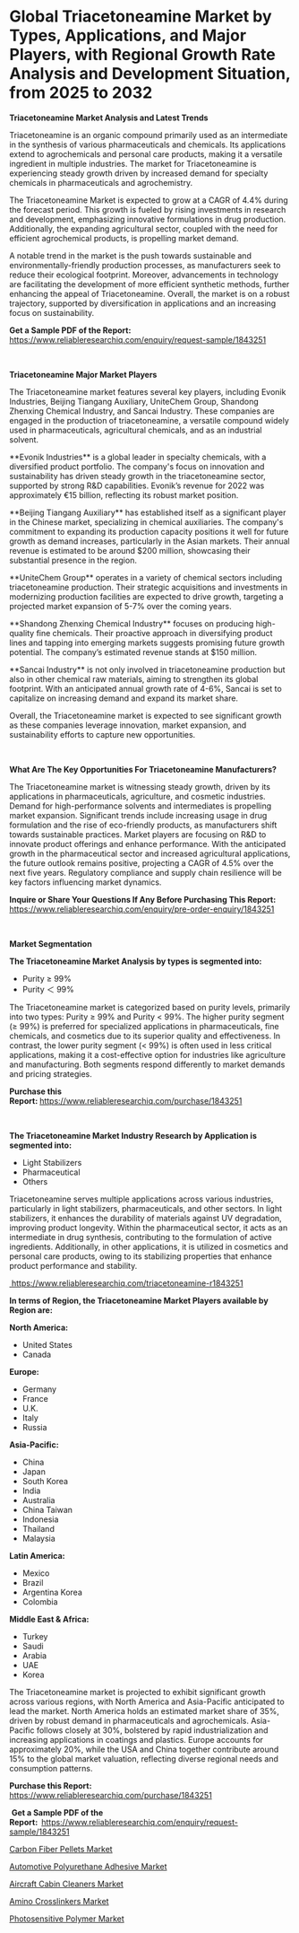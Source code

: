 <p><h1>Global Triacetoneamine Market by Types, Applications, and Major Players, with Regional Growth Rate Analysis and Development Situation, from 2025 to 2032</h1></p><p><strong>Triacetoneamine Market Analysis and Latest Trends</strong></p>
<p><p>Triacetoneamine is an organic compound primarily used as an intermediate in the synthesis of various pharmaceuticals and chemicals. Its applications extend to agrochemicals and personal care products, making it a versatile ingredient in multiple industries. The market for Triacetoneamine is experiencing steady growth driven by increased demand for specialty chemicals in pharmaceuticals and agrochemistry.</p><p>The Triacetoneamine Market is expected to grow at a CAGR of 4.4% during the forecast period. This growth is fueled by rising investments in research and development, emphasizing innovative formulations in drug production. Additionally, the expanding agricultural sector, coupled with the need for efficient agrochemical products, is propelling market demand.</p><p>A notable trend in the market is the push towards sustainable and environmentally-friendly production processes, as manufacturers seek to reduce their ecological footprint. Moreover, advancements in technology are facilitating the development of more efficient synthetic methods, further enhancing the appeal of Triacetoneamine. Overall, the market is on a robust trajectory, supported by diversification in applications and an increasing focus on sustainability.</p></p>
<p><strong>Get a Sample PDF of the Report:&nbsp;</strong> <a href="https://www.reliableresearchiq.com/enquiry/request-sample/1843251?utm_campaign=1170&utm_medium=2&utm_source=Github&utm_content=ia&utm_term=30012025&utm_id=triacetoneamine">https://www.reliableresearchiq.com/enquiry/request-sample/1843251</a></p>
<p>&nbsp;</p>
<p><strong>Triacetoneamine Major Market Players</strong></p>
<p><p>The Triacetoneamine market features several key players, including Evonik Industries, Beijing Tiangang Auxiliary, UniteChem Group, Shandong Zhenxing Chemical Industry, and Sancai Industry. These companies are engaged in the production of triacetoneamine, a versatile compound widely used in pharmaceuticals, agricultural chemicals, and as an industrial solvent.</p><p>**Evonik Industries** is a global leader in specialty chemicals, with a diversified product portfolio. The company's focus on innovation and sustainability has driven steady growth in the triacetoneamine sector, supported by strong R&D capabilities. Evonik’s revenue for 2022 was approximately €15 billion, reflecting its robust market position.</p><p>**Beijing Tiangang Auxiliary** has established itself as a significant player in the Chinese market, specializing in chemical auxiliaries. The company's commitment to expanding its production capacity positions it well for future growth as demand increases, particularly in the Asian markets. Their annual revenue is estimated to be around $200 million, showcasing their substantial presence in the region.</p><p>**UniteChem Group** operates in a variety of chemical sectors including triacetoneamine production. Their strategic acquisitions and investments in modernizing production facilities are expected to drive growth, targeting a projected market expansion of 5-7% over the coming years.</p><p>**Shandong Zhenxing Chemical Industry** focuses on producing high-quality fine chemicals. Their proactive approach in diversifying product lines and tapping into emerging markets suggests promising future growth potential. The company’s estimated revenue stands at $150 million.</p><p>**Sancai Industry** is not only involved in triacetoneamine production but also in other chemical raw materials, aiming to strengthen its global footprint. With an anticipated annual growth rate of 4-6%, Sancai is set to capitalize on increasing demand and expand its market share.</p><p>Overall, the Triacetoneamine market is expected to see significant growth as these companies leverage innovation, market expansion, and sustainability efforts to capture new opportunities.</p></p>
<p>&nbsp;</p>
<p><strong>What Are The Key Opportunities For Triacetoneamine Manufacturers?</strong></p>
<p><p>The Triacetoneamine market is witnessing steady growth, driven by its applications in pharmaceuticals, agriculture, and cosmetic industries. Demand for high-performance solvents and intermediates is propelling market expansion. Significant trends include increasing usage in drug formulation and the rise of eco-friendly products, as manufacturers shift towards sustainable practices. Market players are focusing on R&D to innovate product offerings and enhance performance. With the anticipated growth in the pharmaceutical sector and increased agricultural applications, the future outlook remains positive, projecting a CAGR of 4.5% over the next five years. Regulatory compliance and supply chain resilience will be key factors influencing market dynamics.</p></p>
<p><strong>Inquire or Share Your Questions If Any Before Purchasing This Report:</strong> <a href="https://www.reliableresearchiq.com/enquiry/pre-order-enquiry/1843251?utm_campaign=1170&utm_medium=2&utm_source=Github&utm_content=ia&utm_term=30012025&utm_id=triacetoneamine">https://www.reliableresearchiq.com/enquiry/pre-order-enquiry/1843251</a></p>
<p>&nbsp;</p>
<p><strong>Market Segmentation</strong></p>
<p><strong>The Triacetoneamine Market Analysis by types is segmented into:</strong></p>
<p><ul><li>Purity ≥ 99%</li><li>Purity ＜ 99%</li></ul></p>
<p><p>The Triacetoneamine market is categorized based on purity levels, primarily into two types: Purity ≥ 99% and Purity < 99%. The higher purity segment (≥ 99%) is preferred for specialized applications in pharmaceuticals, fine chemicals, and cosmetics due to its superior quality and effectiveness. In contrast, the lower purity segment (< 99%) is often used in less critical applications, making it a cost-effective option for industries like agriculture and manufacturing. Both segments respond differently to market demands and pricing strategies.</p></p>
<p><strong>Purchase this Report:&nbsp;</strong><a href="https://www.reliableresearchiq.com/purchase/1843251?utm_campaign=1170&utm_medium=2&utm_source=Github&utm_content=ia&utm_term=30012025&utm_id=triacetoneamine">https://www.reliableresearchiq.com/purchase/1843251</a></p>
<p>&nbsp;</p>
<p><strong>The Triacetoneamine Market Industry Research by Application is segmented into:</strong></p>
<p><ul><li>Light Stabilizers</li><li>Pharmaceutical</li><li>Others</li></ul></p>
<p><p>Triacetoneamine serves multiple applications across various industries, particularly in light stabilizers, pharmaceuticals, and other sectors. In light stabilizers, it enhances the durability of materials against UV degradation, improving product longevity. Within the pharmaceutical sector, it acts as an intermediate in drug synthesis, contributing to the formulation of active ingredients. Additionally, in other applications, it is utilized in cosmetics and personal care products, owing to its stabilizing properties that enhance product performance and stability.</p></p>
<p><a href="https://www.reliableresearchiq.com/triacetoneamine-r1843251?utm_campaign=1170&utm_medium=2&utm_source=Github&utm_content=ia&utm_term=30012025&utm_id=triacetoneamine">&nbsp;https://www.reliableresearchiq.com/triacetoneamine-r1843251</a></p>
<p><strong>In terms of Region, the Triacetoneamine Market Players available by Region are:</strong></p>
<p>
    <p> <strong> North America: </strong>
        <ul>
            <li>United States</li>
            <li>Canada</li>
        </ul>
        </p> 
    <p> <strong> Europe: </strong>
        <ul>
            <li>Germany</li>
            <li>France</li>
            <li>U.K.</li>
            <li>Italy</li>
            <li>Russia</li>
        </ul>
        </p> 
    <p> <strong> Asia-Pacific: </strong>
        <ul>
            <li>China</li>
            <li>Japan</li>
            <li>South Korea</li>
            <li>India</li>
            <li>Australia</li>
            <li>China Taiwan</li>
            <li>Indonesia</li>
            <li>Thailand</li>
            <li>Malaysia</li>
        </ul>
        </p> 
    <p> <strong> Latin America: </strong>
        <ul>
            <li>Mexico</li>
            <li>Brazil</li>
            <li>Argentina Korea</li>
            <li>Colombia</li>
        </ul>
        </p> 
    <p> <strong> Middle East & Africa: </strong>
        <ul>
            <li>Turkey</li>
            <li>Saudi</li>
            <li>Arabia</li>
            <li>UAE</li>
            <li>Korea</li>
        </ul>
    </p>
    </p>
<p><p>The Triacetoneamine market is projected to exhibit significant growth across various regions, with North America and Asia-Pacific anticipated to lead the market. North America holds an estimated market share of 35%, driven by robust demand in pharmaceuticals and agrochemicals. Asia-Pacific follows closely at 30%, bolstered by rapid industrialization and increasing applications in coatings and plastics. Europe accounts for approximately 20%, while the USA and China together contribute around 15% to the global market valuation, reflecting diverse regional needs and consumption patterns.</p></p>
<p><strong>Purchase this Report: </strong><a href="https://www.reliableresearchiq.com/purchase/1843251?utm_campaign=1170&utm_medium=2&utm_source=Github&utm_content=ia&utm_term=30012025&utm_id=triacetoneamine">https://www.reliableresearchiq.com/purchase/1843251</a></p>
<p>&nbsp;<strong>Get a Sample PDF of the Report:&nbsp;&nbsp;</strong><a href="https://www.reliableresearchiq.com/enquiry/request-sample/1843251?utm_campaign=1170&utm_medium=2&utm_source=Github&utm_content=ia&utm_term=30012025&utm_id=triacetoneamine">https://www.reliableresearchiq.com/enquiry/request-sample/1843251</a></p>
<p><strong></strong></p>
<p><p><a href="https://github.com/binnazcassam/Market-Research-Report-List-1/blob/main/carbon-fiber-pellets-market.md?utm_campaign=1170&utm_medium=2&utm_source=Github&utm_content=ia&utm_term=30012025&utm_id=triacetoneamine">Carbon Fiber Pellets Market</a></p><p><a href="https://github.com/elitasvimal/Market-Research-Report-List-1/blob/main/automotive-polyurethane-adhesive-market.md?utm_campaign=1170&utm_medium=2&utm_source=Github&utm_content=ia&utm_term=30012025&utm_id=triacetoneamine">Automotive Polyurethane Adhesive Market</a></p><p><a href="https://github.com/raeezkenedz/Market-Research-Report-List-1/blob/main/aircraft-cabin-cleaners-market.md?utm_campaign=1170&utm_medium=2&utm_source=Github&utm_content=ia&utm_term=30012025&utm_id=triacetoneamine">Aircraft Cabin Cleaners Market</a></p><p><a href="https://github.com/meuskocov/Market-Research-Report-List-1/blob/main/amino-crosslinkers-market.md?utm_campaign=1170&utm_medium=2&utm_source=Github&utm_content=ia&utm_term=30012025&utm_id=triacetoneamine">Amino Crosslinkers Market</a></p><p><a href="https://github.com/genayziben/Market-Research-Report-List-1/blob/main/photosensitive-polymer-market.md?utm_campaign=1170&utm_medium=2&utm_source=Github&utm_content=ia&utm_term=30012025&utm_id=triacetoneamine">Photosensitive Polymer Market</a></p></p>